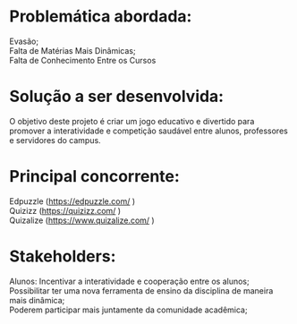 # Problemática abordada:

Evasão;<br/> 
Falta de Matérias Mais Dinâmicas;<br/> 
Falta de Conhecimento Entre os Cursos<br/> 

# Solução a ser desenvolvida:

O objetivo deste projeto é criar um jogo educativo e divertido para promover a interatividade e competição saudável entre alunos, professores e servidores do campus.

# Principal concorrente:

Edpuzzle (https://edpuzzle.com/ )<br/> 
Quizizz (https://quizizz.com/ )<br/> 
Quizalize (https://www.quizalize.com/ )<br/> 

# Stakeholders:

Alunos: Incentivar a interatividade e cooperação entre os alunos;<br/> 
Possibilitar ter uma nova ferramenta de ensino da disciplina de maneira mais dinâmica;<br/> 
Poderem participar mais juntamente da comunidade acadêmica;<br/> 
